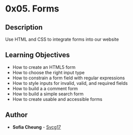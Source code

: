 # 0x05. Forms
## Description
Use HTML and CSS to integrate forms into our website

## Learning Objectives
- How to create an HTML5 form
- How to choose the right input type
- How to constrain a form field with regular expressions
- How to style inputs for invalid, valid, and required fields
- How to build a a comment form
- How to build a simple search form
- How to create usable and accessible forms

## Author
* **Sofia Cheung** - [Svcg17](https://github.com/Svcg17)
